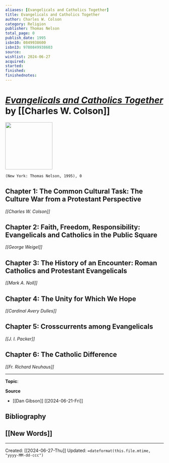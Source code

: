 ```yaml
---
aliases: [Evangelicals and Catholics Together]
title: Evangelicals and Catholics Together
author: Charles W. Colson
category: Religion
publisher: Thomas Nelson
total_page: 0
publish_date: 1995
isbn10: 0849938600
isbn13: 9780849938603
source: 
wishlist: 2024-06-27
acquired: 
started: 
finished: 
finishednotes: 
---
```

# *[Evangelicals and Catholics Together]()* by [[Charles W. Colson]]

<img src="http://books.google.com/books/content?id=BsMBAAAACAAJ&printsec=frontcover&img=1&zoom=1&source=gbs_api" width=150>

`(New York: Thomas Nelson, 1995), 0`

## Chapter 1: The Common Cultural Task: The Culture War from a Protestant Perspective 
*[[Charles W. Colson]]*

##  Chapter 2: Faith, Freedom, Responsibility: Evangelicals and Catholics in the Public Square
*[[George Weigel]]*


## Chapter 3: The History of an Encounter: Roman Catholics and Protestant Evangelicals 
*[[Mark A. Noll]]*


## Chapter 4: The Unity for Which We Hope 
*[[Cardinal Avery Dulles]]*


## Chapter 5: Crosscurrents among Evangelicals
*[[J. I. Packer]]*


## Chapter 6: The Catholic Difference
*[[Fr. Richard Neuhaus]]*



--- 
**Topic**: 

**Source**
- [[Dan Gibson]] [[2024-06-21-Fri]]

**Bibliography**
- 
 
**[[New Words]]**
- 

---
Created: [[2024-06-27-Thu]]
Updated: `=dateformat(this.file.mtime, "yyyy-MM-dd-ccc")`